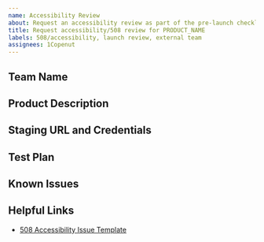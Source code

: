 ```yaml
---
name: Accessibility Review
about: Request an accessibility review as part of the pre-launch checklist
title: Request accessibility/508 review for PRODUCT_NAME
labels: 508/accessibility, launch review, external team
assignees: 1Copenut
---
```


<!-- Click or press the gear icon next to the "Labels" heading on the right. Search for your team in the labels list, or create a new label if this your first issue. Add your label to the three already selected. -->

## Team Name

<!-- Your team's name -->

## Product Description

<!-- Provide a high-level description of the product and functionality you would
like reviewed -->

## Staging URL and Credentials

<!-- The staging URL should include test user accounts,
credentials, and configuration or custom settings. -->

## Test Plan

<!-- Please provide a URL to your test plan or attach a document to the bottom of
this issue if one is available. The test plan should include URLs to test, test user accounts and
credentials (if necessary) and configuration or custom settings. -->

## Known Issues

<!-- Known issues should be captured in Github using the link below. This will
make the pre-launch audit go quicker. Add your product as a label, and provide
the name of a primary contact. Copy and paste this issue ticket URL into your
known issues under the Related Issues section for visibility. -->

## Helpful Links

- [508 Accessibility Issue
  Template](https://github.com/department-of-veterans-affairs/va.gov-team/issues/new?assignees=&labels=508%2FAccessibility&template=508-issue.md&title=)
